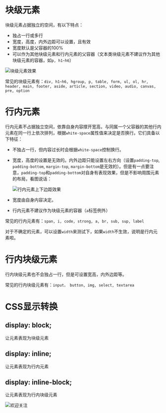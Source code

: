 # 块级元素

块级元素占据独立的空间，有以下特点：

- 独占一行或多行
- 宽度，高度，内外边距可以设置，且有效
- 宽度默认是父容器的100%
- 可以作为其他块级元素和行内元素的父容器（文本类块级元素不建议作为其他块级元素的容器，如`p, h1~h6`）

![块级元素效果](http://qncdn.wbjiang.cn/%E5%9D%97%E7%BA%A7%E5%85%83%E7%B4%A0%E6%95%88%E6%9E%9C.png)

常见的块级元素有：`div, h1~h6, hgroup, p, table, form, ul, ol, hr, header, main, footer, aside, article, section, video, audio, canvas, pre, option` 

# 行内元素

行内元素不占据独立空间，依靠自身内容撑开宽高，与同属一个父容器的其他行内元素在同一行上依次排列，根据`white-space`属性值来决定是否换行。它们具备以下特征：

- 不独占一行，但内容过长时会根据`white-space`控制换行。

- 宽度，高度的设置是无效的。内外边距只能设置左右方向（设置`padding-top`, `padding-bottom`,  `margin-top`, `margin-bottom`是无效的）。但是有一点要注意，`padding-top`和`padding-bottom`对自身有表现效果，但是不影响周围元素的布局，看图说话：

  ![行内元素上下边距效果](http://qncdn.wbjiang.cn/%E8%A1%8C%E5%86%85%E5%85%83%E7%B4%A0%E4%B8%8A%E4%B8%8B%E5%86%85%E8%BE%B9%E8%B7%9D%E6%95%88%E6%9E%9C.png)

- 宽度由自身内容决定。

- 行内元素不建议作为块级元素的容器（`a`标签例外）

常见的行内元素有：`span, i, code, strong, a, br, sub, sup, label  ` 

对于不确定的元素，可以设置`width`来测试下，如果`width`不生效，说明是行内元素啦。

# 行内块级元素

行内块级元素也不会独占一行，但是可设置宽高，内外边距等。

常见的行内块级元素有：`input， button, img, select, textarea `

# CSS显示转换

## display: block;

让元素表现为块级元素

## display: inline;

让元素表现为行内元素

## display: inline-block;

让元素表现为行内块级元素

![欢迎关注](https://qncdn.wbjiang.cn/%E6%AC%A2%E8%BF%8E%E5%85%B3%E6%B3%A8.png)

<div id="gitalk-container"></div>
<link rel="stylesheet" href="https://cdn.jsdelivr.net/npm/gitalk@1/dist/gitalk.css">
<script src="https://cdn.jsdelivr.net/npm/gitalk@1/dist/gitalk.min.js"></script>
<script>
var gitalk = new Gitalk({
    clientID: "c17498a9a9fa6e17b36a",
    clientSecret: "556df0480f8f48e142432f50273ea149cf206c07",
    repo: "FE-learning",
    owner: "cumt-robin",
    admin: ["cumt-robin"],
    id: decodeURIComponent(location.pathname)
});
gitalk.render("gitalk-container");
</script>

